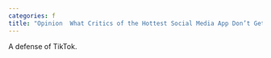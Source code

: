 ```yaml
---
categories: f
title: "Opinion  What Critics of the Hottest Social Media App Don’t Get"
---
```

A defense of TikTok.